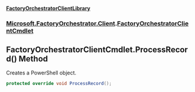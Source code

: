 #### [FactoryOrchestratorClientLibrary](./FactoryOrchestratorClientLibrary.md 'FactoryOrchestratorClientLibrary')
### [Microsoft.FactoryOrchestrator.Client](./Microsoft-FactoryOrchestrator-Client.md 'Microsoft.FactoryOrchestrator.Client').[FactoryOrchestratorClientCmdlet](./Microsoft-FactoryOrchestrator-Client-FactoryOrchestratorClientCmdlet.md 'Microsoft.FactoryOrchestrator.Client.FactoryOrchestratorClientCmdlet')
## FactoryOrchestratorClientCmdlet.ProcessRecord() Method
Creates a PowerShell object.  
```csharp
protected override void ProcessRecord();
```
